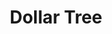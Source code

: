 ---
title: "Dollar Tree"
url: /hickory-hills/dollar-tree-south-roberts-road/
shop: variety store
---